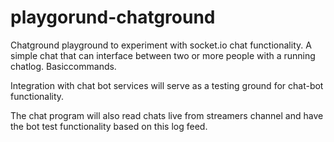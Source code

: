 # playgorund-chatground

Chatground playground to experiment with socket.io chat functionality. A simple chat that can interface between two or more people with a running chatlog. Basiccommands.

Integration with chat bot services will serve as a testing ground for chat-bot functionality. 

The chat program will also read chats live from streamers channel and have the bot test functionality based on this log feed.
